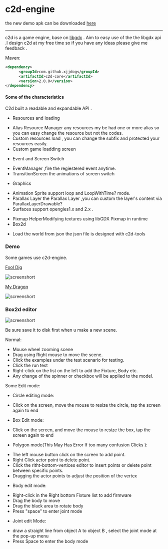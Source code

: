 c2d-engine
==========

the new demo apk can be downloaded [here](https://github.com/lycying/c2d-engine/blob/master/c2d-tests-android.apk?raw=true) 

__________



c2d is a game engine, base on [libgdx](https://github.com/libgdx/libgdx ) .  Aim to easy use of the the libgdx api .I design c2d at my free time so if you have any ideas please give me feedback . 

Maven:

```xml
<dependency>
      <groupId>com.github.xjjdog</groupId>
      <artifactId>c2d-core</artifactId>
      <version>2.0.0</version>
</dependency>
```

#### Some of the characteristics
C2d built a readable and expandable API . 

* Resources and loading
 - Alias Resource Manager any resources my be had one or more alias so you can easy change the resource but not the codes.
 - Custom resources load , you can change the subfix and protected your resources easily.
 - Custom game loadding screen
* Event and Screen Switch
 - EventManager ,fire the regiestered event anytime.
 - TransitionScreen the animations of screen switch
* Graphics
 - Animation Sprite support loop and LoopWithTime? mode.
 - Parallax Layer the Parallax Layer ,you can custom the layer's content via ParallaxLayerDrawable?
 - Surfaces support opengles1.x and 2.x .
* Pixmap HelperModifying textures using libGDX Pixmap in runtime
* Box2d
 - Load the world from json the json file is designed with c2d-tools


### Demo
Some games use c2d-engine.

[Fool Dig](https://play.google.com/store/apps/details?id=info.u250.digs) 

![screenshort](https://lh3.ggpht.com/nLj_-YjGajv0_h4jhS_8hn05klB0QCjqjzfmoa95TABV-kgvFeR5Gaf1M5iyimAj1uE=h310)

[My Dragon](https://play.google.com/store/apps/details?id=com.joyboat6.iland)

![screenshort](https://lh3.ggpht.com/nVyf0i77YCnphOslQnTW4B865W_Ez0E2GEsYUAq76S2tHlnd3YeVpFmGL29AtUnL6A=h310)


### Box2d editor

![screenshort](https://raw.githubusercontent.com/lycying/c2d-engine/master/doc/c2d-box2d-editor-screenshot.png)

Be sure save it to disk first when u make a new scene. 

Normal:
* Mouse wheel zooming scene
* Drag using Right mouse to move the scene.
* Click the examples under the test scenario for testing.
* Click the run test
* Right-click on the list on the left to add the Fixture, Body etc.
* Any change of the spinner or checkbox will be applied to the model.


Some Edit mode:
* Circle editing mode:
 - Click on the screen, move the mouse to resize the circle, tap the screen again to end
* Box Edit mode:
 - Click on the screen, and move the mouse to resize the box, tap the screen again to end
* Polygon mode(This May Has Error If too many confusion Clicks ):
 - The left mouse button click on the screen to add point.
 - Right Click actor point to delete point.
 - Click the ritht-bottom-vertices editor to  insert points  or delete point between specific points.
 - Dragging the actor points to adjust the position of the vertex
* Body edit mode:
 - Right-click in the Right bottom Fixture list to add firmware
 - Drag the body to move
 - Drag the black area to rotate body
 - Press "space" to enter joint mode
* Joint edit Mode:
 -  draw a straight line from object A to object B ,  select the joint mode at the pop-up menu
 -  Press Space to enter the body  mode 
